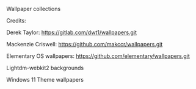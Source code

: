 Wallpaper collections

Credits:

Derek Taylor: https://gitlab.com/dwt1/wallpapers.git

Mackenzie Criswell: https://github.com/makccr/wallpapers.git

Elementary OS wallpapers: https://github.com/elementary/wallpapers.git

Lightdm-webkit2 backgrounds

Windows 11 Theme wallpapers
